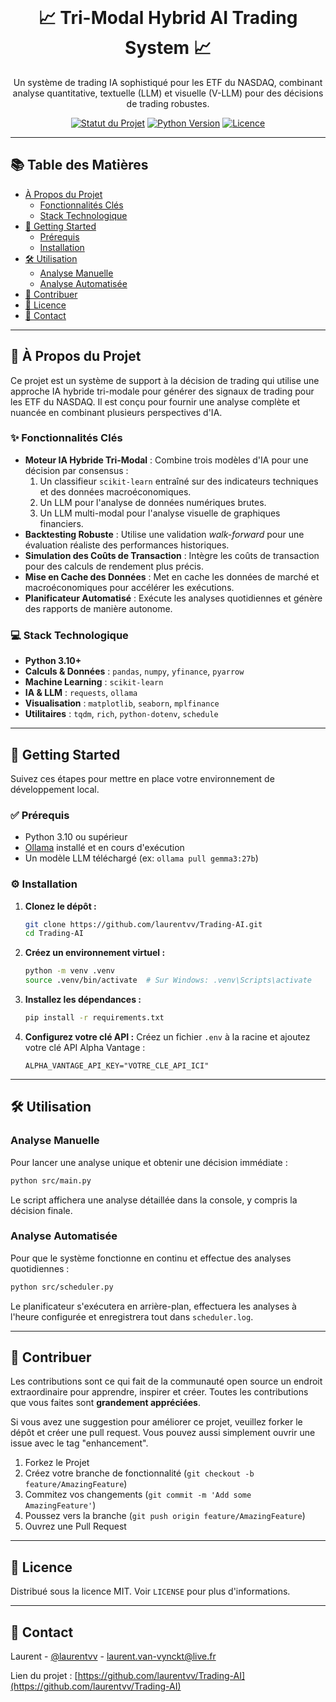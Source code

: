 
<div align="center">
  <br />
  <h1>📈 Tri-Modal Hybrid AI Trading System 📈</h1>
  <p>
    Un système de trading IA sophistiqué pour les ETF du NASDAQ, combinant analyse quantitative, textuelle (LLM) et visuelle (V-LLM) pour des décisions de trading robustes.
  </p>
</div>

<div align="center">

[![Statut du Projet](https://img.shields.io/badge/status-en--d%C3%A9veloppement-green.svg)](https://github.com/laurentvv/Trading-AI)
[![Python Version](https://img.shields.io/badge/python-3.10+-blue.svg)](https://www.python.org/downloads/)
[![Licence](https://img.shields.io/badge/license-MIT-lightgrey.svg)](https://opensource.org/licenses/MIT)

</div>

---

## 📚 Table des Matières

- [À Propos du Projet](#-à-propos-du-projet)
  - [Fonctionnalités Clés](#-fonctionnalités-clés)
  - [Stack Technologique](#-stack-technologique)
- [🚀 Getting Started](#-getting-started)
  - [Prérequis](#-prérequis)
  - [Installation](#-installation)
- [🛠️ Utilisation](#️-utilisation)
  - [Analyse Manuelle](#-analyse-manuelle)
  - [Analyse Automatisée](#-analyse-automatisée)
- [🤝 Contribuer](#-contribuer)
- [📜 Licence](#-licence)
- [📧 Contact](#-contact)

---

## 🌟 À Propos du Projet

Ce projet est un système de support à la décision de trading qui utilise une approche IA hybride tri-modale pour générer des signaux de trading pour les ETF du NASDAQ. Il est conçu pour fournir une analyse complète et nuancée en combinant plusieurs perspectives d'IA.

### ✨ Fonctionnalités Clés

- **Moteur IA Hybride Tri-Modal** : Combine trois modèles d'IA pour une décision par consensus :
  1. Un classifieur `scikit-learn` entraîné sur des indicateurs techniques et des données macroéconomiques.
  2. Un LLM pour l'analyse de données numériques brutes.
  3. Un LLM multi-modal pour l'analyse visuelle de graphiques financiers.
- **Backtesting Robuste** : Utilise une validation *walk-forward* pour une évaluation réaliste des performances historiques.
- **Simulation des Coûts de Transaction** : Intègre les coûts de transaction pour des calculs de rendement plus précis.
- **Mise en Cache des Données** : Met en cache les données de marché et macroéconomiques pour accélérer les exécutions.
- **Planificateur Automatisé** : Exécute les analyses quotidiennes et génère des rapports de manière autonome.

### 💻 Stack Technologique

- **Python 3.10+**
- **Calculs & Données** : `pandas`, `numpy`, `yfinance`, `pyarrow`
- **Machine Learning** : `scikit-learn`
- **IA & LLM** : `requests`, `ollama`
- **Visualisation** : `matplotlib`, `seaborn`, `mplfinance`
- **Utilitaires** : `tqdm`, `rich`, `python-dotenv`, `schedule`

---

## 🚀 Getting Started

Suivez ces étapes pour mettre en place votre environnement de développement local.

### ✅ Prérequis

- Python 3.10 ou supérieur
- [Ollama](https://ollama.com/) installé et en cours d'exécution
- Un modèle LLM téléchargé (ex: `ollama pull gemma3:27b`)

### ⚙️ Installation

1.  **Clonez le dépôt :**
    ```sh
    git clone https://github.com/laurentvv/Trading-AI.git
    cd Trading-AI
    ```
2.  **Créez un environnement virtuel :**
    ```sh
    python -m venv .venv
    source .venv/bin/activate  # Sur Windows: .venv\Scripts\activate
    ```
3.  **Installez les dépendances :**
    ```sh
    pip install -r requirements.txt
    ```
4.  **Configurez votre clé API :**
    Créez un fichier `.env` à la racine et ajoutez votre clé API Alpha Vantage :
    ```
    ALPHA_VANTAGE_API_KEY="VOTRE_CLE_API_ICI"
    ```

---

## 🛠️ Utilisation

### Analyse Manuelle

Pour lancer une analyse unique et obtenir une décision immédiate :

```sh
python src/main.py
```

Le script affichera une analyse détaillée dans la console, y compris la décision finale.

### Analyse Automatisée

Pour que le système fonctionne en continu et effectue des analyses quotidiennes :

```sh
python src/scheduler.py
```

Le planificateur s'exécutera en arrière-plan, effectuera les analyses à l'heure configurée et enregistrera tout dans `scheduler.log`.

---

## 🤝 Contribuer

Les contributions sont ce qui fait de la communauté open source un endroit extraordinaire pour apprendre, inspirer et créer. Toutes les contributions que vous faites sont **grandement appréciées**.

Si vous avez une suggestion pour améliorer ce projet, veuillez forker le dépôt et créer une pull request. Vous pouvez aussi simplement ouvrir une issue avec le tag "enhancement".

1.  Forkez le Projet
2.  Créez votre branche de fonctionnalité (`git checkout -b feature/AmazingFeature`)
3.  Commitez vos changements (`git commit -m 'Add some AmazingFeature'`)
4.  Poussez vers la branche (`git push origin feature/AmazingFeature`)
5.  Ouvrez une Pull Request

---

## 📜 Licence

Distribué sous la licence MIT. Voir `LICENSE` pour plus d'informations.

---

## 📧 Contact

Laurent - [@laurentvv](https://twitter.com/laurentvv) - laurent.van-vynckt@live.fr

Lien du projet : [https://github.com/laurentvv/Trading-AI](https://github.com/laurentvv/Trading-AI)

